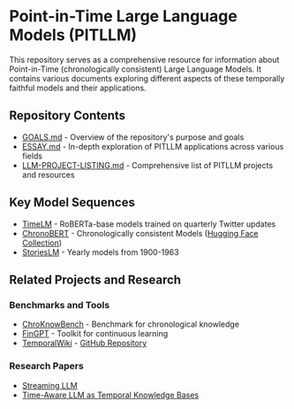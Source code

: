 # Point-in-Time Large Language Models (PITLLM)

This repository serves as a comprehensive resource for information about Point-in-Time (chronologically consistent) Large Language Models. It contains various documents exploring different aspects of these temporally faithful models and their applications.

## Repository Contents

- [GOALS.md](GOALS.md) - Overview of the repository's purpose and goals
- [ESSAY.md](ESSAY.md) - In-depth exploration of PITLLM applications across various fields
- [LLM-PROJECT-LISTING.md](LLM-PROJECT-LISTING.md) - Comprehensive list of PITLLM projects and resources

## Key Model Sequences

- [TimeLM](https://github.com/cardiffnlp/timelms/blob/main/README.md) - RoBERTa-base models trained on quarterly Twitter updates
- [ChronoBERT](https://arxiv.org/abs/2502.21206) - Chronologically consistent Models ([Hugging Face Collection](https://huggingface.co/collections/manelalab/chronobert-67c1ca6c2382e03aaec446f8))
- [StoriesLM](https://huggingface.co/StoriesLM/StoriesLM-v1-1963) - Yearly models from 1900-1963

## Related Projects and Research

### Benchmarks and Tools
- [ChroKnowBench](https://arxiv.org/abs/2410.09870) - Benchmark for chronological knowledge
- [FinGPT](https://arxiv.org/abs/2306.06031) - Toolkit for continuous learning
- [TemporalWiki](https://arxiv.org/abs/2204.14211) - [GitHub Repository](https://github.com/joeljang/temporalwiki/tree/main)

### Research Papers
- [Streaming LLM](https://arxiv.org/abs/2102.01951)
- [Time-Aware LLM as Temporal Knowledge Bases](https://arxiv.org/abs/2106.15110)
